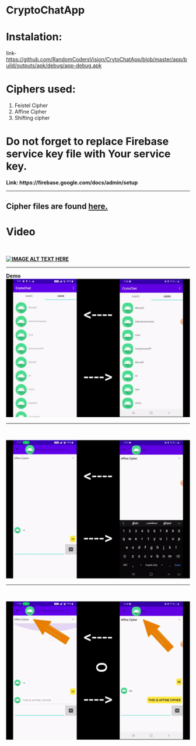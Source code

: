 # CryptoChatApp

# Instalation:
link-https://github.com/RandomCodersVision/CrytoChatApp/blob/master/app/build/outputs/apk/debug/app-debug.apk

# Ciphers used:
1. Feistel Cipher
2. Affine Cipher 
3. Shifting cipher

# Do not forget to replace Firebase service key file with Your service key.
<b>
Link: https://firebase.google.com/docs/admin/setup

***

## Cipher files are found [here.](https://github.com/RandomCodersVision/CrytoChatApp/tree/master/app/src/main/java/com/example/crytochat/AffineChiper)

# Video 
<br>

[![IMAGE ALT TEXT HERE](https://img.youtube.com/vi/snI2-9CENwI/0.jpg)](https://www.youtube.com/watch?v=snI2-9CENwI)

<hr>


Demo
<br>
![](https://github.com/engineerscodes/JavaWorkSpaceHUB/blob/master/OopsLab/demo3%20(1).gif)
<hr><br>

![](https://github.com/engineerscodes/JavaWorkSpaceHUB/blob/master/OopsLab/demo3%20(2).gif)

<hr><br>

![Alt Text](https://github.com/engineerscodes/JavaWorkSpaceHUB/blob/master/OopsLab/demo.gif)
